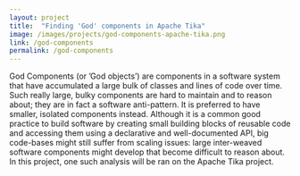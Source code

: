 ```yaml
---
layout: project
title:  "Finding 'God' components in Apache Tika"
image: /images/projects/god-components-apache-tika.png
link: /god-components
permalink: /god-components
---
```


God Components (or ’God objects’) are components in a software system that have accumulated a large bulk of classes and lines of code over time. Such really large, bulky components are hard to maintain and to reason about; they are in fact a software anti-pattern. It is preferred to have smaller, isolated components instead. Although it is a common good practice to build software by creating small building blocks of reusable code and accessing them using a declarative and well-documented API, big code-bases might still suffer from scaling issues: large inter-weaved software components might develop that become difficult to reason about.
In this project, one such analysis will be ran on the Apache Tika project.